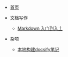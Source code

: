 * [首页](README.md)

* 文档写作
  * [Markdown 入门到入土](tag_markdown用法/markdown入门到入土.md)

* 杂项
  * [本地构建docsify笔记](本地构建docsify.md)
